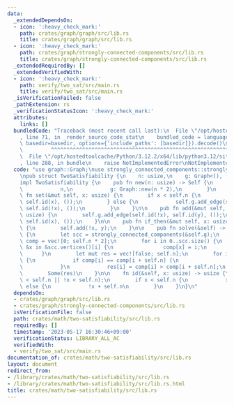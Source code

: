 ```yaml
---
data:
  _extendedDependsOn:
  - icon: ':heavy_check_mark:'
    path: crates/graph/graph/src/lib.rs
    title: crates/graph/graph/src/lib.rs
  - icon: ':heavy_check_mark:'
    path: crates/graph/strongly-connected-components/src/lib.rs
    title: crates/graph/strongly-connected-components/src/lib.rs
  _extendedRequiredBy: []
  _extendedVerifiedWith:
  - icon: ':heavy_check_mark:'
    path: verify/two_sat/src/main.rs
    title: verify/two_sat/src/main.rs
  _isVerificationFailed: false
  _pathExtension: rs
  _verificationStatusIcon: ':heavy_check_mark:'
  attributes:
    links: []
  bundledCode: "Traceback (most recent call last):\n  File \"/opt/hostedtoolcache/Python/3.12.2/x64/lib/python3.12/site-packages/onlinejudge_verify/documentation/build.py\"\
    , line 71, in _render_source_code_stat\n    bundled_code = language.bundle(stat.path,\
    \ basedir=basedir, options={'include_paths': [basedir]}).decode()\n          \
    \         ^^^^^^^^^^^^^^^^^^^^^^^^^^^^^^^^^^^^^^^^^^^^^^^^^^^^^^^^^^^^^^^^^^^^^^^^^^^^^^^^^\n\
    \  File \"/opt/hostedtoolcache/Python/3.12.2/x64/lib/python3.12/site-packages/onlinejudge_verify/languages/rust.py\"\
    , line 288, in bundle\n    raise NotImplementedError\nNotImplementedError\n"
  code: "use graph::Graph;\nuse strongly_connected_components::strongly_connected_components;\n\
    \npub struct TwoSatisfiability {\n    n: usize,\n    g: Graph<(), ()>,\n}\n\n\
    impl TwoSatisfiability {\n    pub fn new(n: usize) -> Self {\n        Self {\n\
    \            n,\n            g: Graph::new(n * 2),\n        }\n    }\n\n    pub\
    \ fn set(&mut self, x: usize) {\n        if x < self.n {\n            self.g.add_edge(self.id(!x),\
    \ self.id(x), ());\n        } else {\n            self.g.add_edge(self.id(x),\
    \ self.id(!x), ());\n        }\n    }\n\n    pub fn add(&mut self, x: usize, y:\
    \ usize) {\n        self.g.add_edge(self.id(!x), self.id(y), ());\n        self.g.add_edge(self.id(!y),\
    \ self.id(x), ());\n    }\n\n    pub fn if_then(&mut self, x: usize, y: usize)\
    \ {\n        self.add(!x, y);\n    }\n\n    pub fn solve(&self) -> Option<Vec<bool>>\
    \ {\n        let scc = strongly_connected_components(&self.g);\n        let mut\
    \ comp = vec![0; self.n * 2];\n        for i in 0..scc.size() {\n            for\
    \ &x in &scc.vertices()[i] {\n                comp[x] = i;\n            }\n  \
    \      }\n        let mut res = vec![false; self.n];\n        for i in 0..self.n\
    \ {\n            if comp[i] == comp[i + self.n] {\n                return None;\n\
    \            }\n            res[i] = comp[i] > comp[i + self.n];\n        }\n\
    \        Some(res)\n    }\n\n    fn id(&self, x: usize) -> usize {\n        assert!(x\
    \ < self.n || !x < self.n);\n        if x < self.n {\n            x\n        }\
    \ else {\n            !x + self.n\n        }\n    }\n}\n"
  dependsOn:
  - crates/graph/graph/src/lib.rs
  - crates/graph/strongly-connected-components/src/lib.rs
  isVerificationFile: false
  path: crates/math/two-satisfiability/src/lib.rs
  requiredBy: []
  timestamp: '2023-05-17 16:30:46+09:00'
  verificationStatus: LIBRARY_ALL_AC
  verifiedWith:
  - verify/two_sat/src/main.rs
documentation_of: crates/math/two-satisfiability/src/lib.rs
layout: document
redirect_from:
- /library/crates/math/two-satisfiability/src/lib.rs
- /library/crates/math/two-satisfiability/src/lib.rs.html
title: crates/math/two-satisfiability/src/lib.rs
---
```

